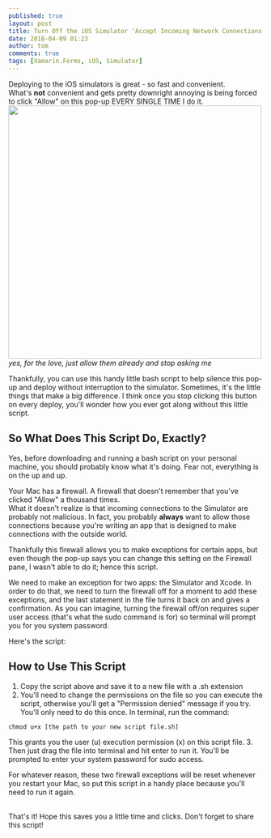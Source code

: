 ```yaml
---
published: true
layout: post
title: Turn Off the iOS Simulator 'Accept Incoming Network Connections' Pop-up
date: 2018-04-09 01:23
author: tom
comments: true
tags: [Xamarin.Forms, iOS, Simulator]
---
```

Deploying to the iOS simulators is great - so fast and convenient.  
What's __not__ convenient and gets pretty downright annoying is being forced to click "Allow" on this pop-up EVERY SINGLE TIME I do it.  
<img src="{{site.baseurl}}/images/DisableiOSSimulatorPopup/iOSSimulatorPopup.png" style="width: 500px;"/>  
*yes, for the love, just allow them already and stop asking me*

Thankfully, you can use this handy little bash script to help silence this pop-up and deploy without interruption to the simulator. Sometimes, it's the little things that make a big difference. I think once you stop clicking this button on every deploy, you'll wonder how you ever got along without this little script.

## So What Does This Script Do, Exactly?

Yes, before downloading and running a bash script on your personal machine, you should probably know what it's doing. Fear not, everything is on the up and up.  

Your Mac has a firewall. A firewall that doesn't remember that you've clicked "Allow" a thousand times.  
What it doesn't realize is that incoming connections to the Simulator are probably not malicious. In fact, you probably __always__ want to allow those connections because you're writing an app that is designed to make connections with the outside world.  

Thankfully this firewall allows you to make exceptions for certain apps, but even though the pop-up says you can change this setting on the Firewall pane, I wasn't able to do it; hence this script.  

We need to make an exception for two apps: the Simulator and Xcode. In order to do that, we need to turn the firewall off for a moment to add these exceptions, and the last statement in the file turns it back on and gives a confirmation. As you can imagine, turning the firewall off/on requires super user access (that's what the sudo command is for) so terminal will prompt you for you system password.

Here's the script: 
<script src="https://gist.github.com/TomSoderling/9b3d582c4c895dde4ed1eac3f987b764.js"></script>


## How to Use This Script

1. Copy the script above and save it to a new file with a .sh extension
2. You'll need to change the permissions on the file so you can execute the script, otherwise you'll get a "Permission denied" message if you try. You'll only need to do this once. In terminal, run the command:
```
chmod u+x [the path to your new script file.sh]
```
This grants you the user (u) execution permission (x) on this script file.
3. Then just drag the file into terminal and hit enter to run it. You'll be prompted to enter your system password for sudo access.  


For whatever reason, these two firewall exceptions will be reset whenever you restart your Mac, so put this script in a handy place because you'll need to run it again.  

<br/>
That's it! Hope this saves you a little time and clicks. Don't forget to share this script!  
